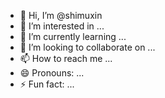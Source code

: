 - 👋 Hi, I’m @shimuxin
- 👀 I’m interested in ...
- 🌱 I’m currently learning ...
- 💞️ I’m looking to collaborate on ...
- 📫 How to reach me ...
- 😄 Pronouns: ...
- ⚡ Fun fact: ...

<!---
shimuxin/shimuxin is a ✨ special ✨ repository because its `README.md` (this file) appears on your GitHub profile.
You can click the Preview link to take a look at your changes.
--->
